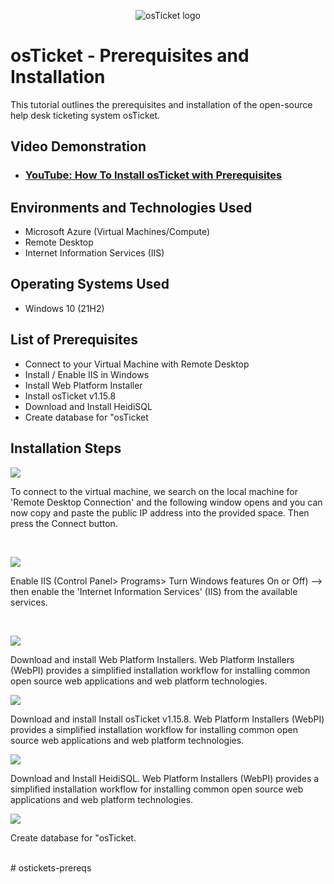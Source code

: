 <p align="center">
<img src="https://i.imgur.com/Clzj7Xs.png" alt="osTicket logo"/>
</p>

<h1>osTicket - Prerequisites and Installation</h1>
This tutorial outlines the prerequisites and installation of the open-source help desk ticketing system osTicket.<br />


<h2>Video Demonstration</h2>

- ### [YouTube: How To Install osTicket with Prerequisites](https://www.youtube.com)

<h2>Environments and Technologies Used</h2>

- Microsoft Azure (Virtual Machines/Compute)
- Remote Desktop
- Internet Information Services (IIS)

<h2>Operating Systems Used </h2>

- Windows 10</b> (21H2)

<h2>List of Prerequisites</h2>

- Connect to your Virtual Machine with Remote Desktop
- Install / Enable IIS in Windows
- Install Web Platform Installer
- Install osTicket v1.15.8
- Download and Install HeidiSQL
- Create database for "osTicket


<h2>Installation Steps</h2>

<p>
<img src="https://github.com/user-attachments/assets/95254ff6-caf1-4514-9159-f487e0a9f122"/>
</p>
<p>
To connect to the virtual machine, we search on the local machine for 'Remote Desktop Connection' and the following window opens and you can now copy and paste the public IP address into the provided space. Then press the Connect button.
</p>
<br />

<p>
<img src="https://github.com/user-attachments/assets/b8c922d9-afe7-4c04-ad8a-729272c7b8c8"/>
</p>
<p>
Enable IIS (Control Panel> Programs> Turn Windows features On or Off) --> then enable the 'Internet Information Services' (IIS) from the available services.
</p>
<br />

<p>
<img src="https://github.com/user-attachments/assets/c01ee10a-ad07-4b14-a1d0-a51d63230671"/>
</p>
<p>
Download and install Web Platform Installers. Web Platform Installers (WebPI) provides a simplified installation workflow for installing common open source web applications and web platform technologies.

<p>
<img src="https://github.com/user-attachments/assets/c01ee10a-ad07-4b14-a1d0-a51d63230671"/>
</p>
<p>
Download and install Install osTicket v1.15.8. Web Platform Installers (WebPI) provides a simplified installation workflow for installing common open source web applications and web platform technologies.

<p>
<img src="https://github.com/user-attachments/assets/c01ee10a-ad07-4b14-a1d0-a51d63230671"/>
</p>
<p>
Download and Install HeidiSQL. Web Platform Installers (WebPI) provides a simplified installation workflow for installing common open source web applications and web platform technologies.

   <p>
<img src="https://github.com/user-attachments/assets/c01ee10a-ad07-4b14-a1d0-a51d63230671"/>
</p>
<p>
Create database for "osTicket.
</p>
<br /># ostickets-prereqs
